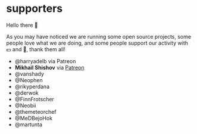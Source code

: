 # supporters

Hello there 👋

As you may have noticed we are running some open source projects, some people love what we are doing, and some people support our activity with 💵 and 🤑, thank them all!

 - @harryadelb via Patreon
 - __Mikhail Shishov__ via [Patreon](https://www.patreon.com/user?u=22129623)
 - @vanshady
 - @Neophen
 - @rikyperdana
 - @derwok
 - @FinnFrotscher
 - @Neobii
 - @themeteorchef
 - @MeDBejoHok
 - @martunta
